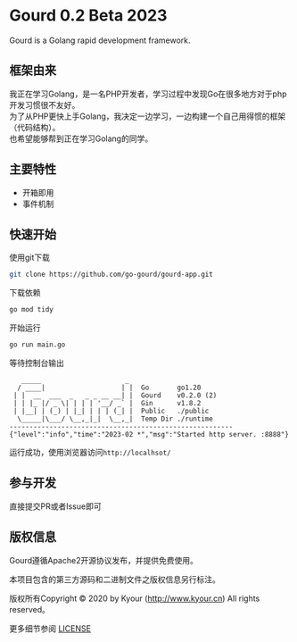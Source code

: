 
Gourd 0.2 Beta 2023
===============

Gourd is a Golang rapid development framework.

## 框架由来
我正在学习Golang，是一名PHP开发者，学习过程中发现Go在很多地方对于php开发习惯很不友好。  
为了从PHP更快上手Golang，我决定一边学习，一边构建一个自己用得惯的框架（代码结构）。  
也希望能够帮到正在学习Golang的同学。

## 主要特性
* 开箱即用
* 事件机制

## 快速开始
使用git下载

```bash
git clone https://github.com/go-gourd/gourd-app.git
```

下载依赖
```bash
go mod tidy
```

开始运行
```bash
go run main.go
```

等待控制台输出
```text
   _____                     _ 
  / ____|                   | |  Go       go1.20
 | |  __  ___  _   _ _ __ __| |  Gourd    v0.2.0 (2)
 | | |_ |/ _ \| | | | '__/ _` |  Gin      v1.8.2
 | |__| | (_) | |_| | | | (_| |  Public   ./public
  \_____|\___/ \__,_|_|  \__,_|  Temp Dir ./runtime
--------------------------------------------------------
{"level":"info","time":"2023-02 *","msg":"Started http server. :8888"}
```
运行成功，使用浏览器访问`http://localhsot/`

## 参与开发

直接提交PR或者Issue即可

## 版权信息

Gourd遵循Apache2开源协议发布，并提供免费使用。

本项目包含的第三方源码和二进制文件之版权信息另行标注。

版权所有Copyright © 2020 by Kyour (http://www.kyour.cn) All rights reserved。

更多细节参阅 [LICENSE](LICENSE)